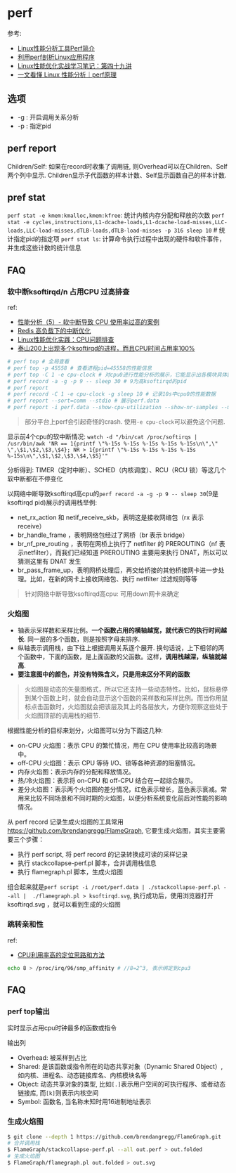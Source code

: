 # perf
参考:
- [Linux性能分析工具Perf简介](https://segmentfault.com/a/1190000021465563)
- [利用perf剖析Linux应用程序](https://blog.gmem.cc/perf)
- [Linux性能优化实战学习笔记：第四十九讲](https://www.cnblogs.com/luoahong/p/11577395.html)
- [一文看懂 Linux 性能分析｜perf原理](https://zhuanlan.zhihu.com/p/573633261)

## 选项
- -g : 开启调用关系分析
- -p : 指定pid

## perf report
Children/Self: 如果在record时收集了调用链, 则Overhead可以在Children、Self两个列中显示. Children显示子代函数的样本计数、Self显示函数自己的样本计数.

## pref stat
`perf stat -e kmem:kmalloc,kmem:kfree`: 统计内核内存分配和释放的次数
`perf stat -e cycles,instructions,L1-dcache-loads,L1-dcache-load-misses,LLC-loads,LLC-load-misses,dTLB-loads,dTLB-load-misses -p 316 sleep 10` # 统计指定pid的指定项
`perf stat ls`: 计算命令执行过程中出现的硬件和软件事件，并生成这些计数的统计信息

## FAQ
### 软中断ksoftirqd/n 占用CPU 过高排查
ref:
- [性能分析（5）- 软中断导致 CPU 使用率过高的案例](https://cloud.tencent.com/developer/article/1678685)
- [Redis 高负载下的中断优化](https://tech.meituan.com/2018/03/16/redis-high-concurrency-optimization.html)
- [Linux性能优化实践：CPU问题排查](https://www.modb.pro/db/172608)
- [泰山200上出现多个ksoftirqd的进程，而且CPU时间占用率100%](https://bbs.huaweicloud.com/forum/thread-67261-1-1.html)

```bash
# perf top # 全局查看
# perf top -p 45558 # 查看进程pid=45558的性能信息
# perf top -C 1 -e cpu-clock # 对cpu0进行性能分析的展示，它能显示出各模块具体函数占用的cpu比例
# perf record -a -g -p 9 -- sleep 30 # 9为高ksoftirqd的pid
# perf report
# perf record -C 1 -e cpu-clock -g sleep 10 # 记录10s中cpu0的性能数据
# perf report --sort=comm --stdio # 展示perf.data
# perf report -i perf.data --show-cpu-utilization --show-nr-samples --max-stack 0 -d "[kernel.kallsyms]" --percent-limit 1 --stdio # 分析perf.data
```

> 部分平台上perf会引起奇怪的crash. 使用`-e cpu-clock`可以避免这个问题.

显示前4个cpu的软中断情况: `watch -d "/bin/cat /proc/softirqs | /usr/bin/awk 'NR == 1{printf \"%-15s %-15s %-15s %-15s %-15s\n\",\" \",\$1,\$2,\$3,\$4}; NR > 1{printf \"%-15s %-15s %-15s %-15s %-15s\n\",\$1,\$2,\$3,\$4,\$5}'"`

分析得到: TIMER（定时中断）、SCHED（内核调度）、RCU（RCU 锁）等这几个软中断都在不停变化

以网络中断导致ksoftirqd高cpu的`perf record -a -g -p 9 -- sleep 30`(9是ksoftirqd pid)展示的调用栈举例:
- net_rx_action 和 netif_receive_skb，表明这是接收网络包（rx 表示 receive）
- br_handle_frame ，表明网络包经过了网桥（br 表示 bridge）
- br_nf_pre_routing ，表明在网桥上执行了 netfilter 的 PREROUTING（nf 表示netfilter），而我们已经知道 PREROUTING 主要用来执行 DNAT，所以可以猜测这里有 DNAT 发生
- br_pass_frame_up，表明网桥处理后，再交给桥接的其他桥接网卡进一步处理。比如，在新的网卡上接收网络包、执行 netfilter 过滤规则等等

> 针对网络中断导致ksoftirqd高cpu: 可用down网卡来确定

### 火焰图
- 轴表示采样数和采样比例。**一个函数占用的横轴越宽，就代表它的执行时间越长**. 同一层的多个函数，则是按照字母来排序.
- 纵轴表示调用栈，由下往上根据调用关系逐个展开. 换句话说，上下相邻的两个函数中，下面的函数，是上面函数的父函数。这样，**调用栈越深，纵轴就越高**.
- **要注意图中的颜色，并没有特殊含义，只是用来区分不同的函数**

> 火焰图是动态的矢量图格式，所以它还支持一些动态特性。比如，鼠标悬停到某个函数上时，就会自动显示这个函数的采样数和采样比例。而当你用鼠标点击函数时，火焰图就会把该层及其上的各层放大，方便你观察这些处于火焰图顶部的调用栈的细节.

根据性能分析的目标来划分，火焰图可以分为下面这几种:

- on-CPU 火焰图：表示 CPU 的繁忙情况，用在 CPU 使用率比较高的场景中。
- off-CPU 火焰图：表示 CPU 等待 I/O、锁等各种资源的阻塞情况。
- 内存火焰图：表示内存的分配和释放情况。
- 热/冷火焰图：表示将 on-CPU 和 off-CPU 结合在一起综合展示。
- 差分火焰图：表示两个火焰图的差分情况，红色表示增长，蓝色表示衰减。常用来比较不同场景和不同时期的火焰图，以便分析系统变化前后对性能的影响情况。

从 perf record 记录生成火焰图的工具常用 https://github.com/brendangregg/FlameGraph, 它要生成火焰图，其实主要需要三个步骤：
- 执行 perf script, 将 perf record 的记录转换成可读的采样记录
- 执行 stackcollapse-perf.pl 脚本，合并调用栈信息
- 执行 flamegraph.pl 脚本，生成火焰图

组合起来就是`perf script -i /root/perf.data | ./stackcollapse-perf.pl --all |  ./flamegraph.pl > ksoftirqd.svg`, 执行成功后，使用浏览器打开 ksoftirqd.svg ，就可以看到生成的火焰图

### 跳转亲和性
ref:
- [CPU利用率高的定位思路和方法](https://freesion.com/article/49901216629/)

```bash
echo 8 > /proc/irq/96/smp_affinity # //8=2^3, 表示绑定到cpu3
```

## FAQ
### perf top输出
实时显示占用cpu时钟最多的函数或指令

输出列
- Overhead: 被采样到占比
- Shared: 是该函数或指令所在的动态共享对象（Dynamic Shared Object）, 如内核、进程名、动态链接库名、内核模块名等
- Object: 动态共享对象的类型, 比如`[.]`表示用户空间的可执行程序、或者动态链接库, 而`[k]`则表示内核空间
- Symbol: 函数名, 当名称未知时用16进制地址表示

### 生成火焰图
```bash
$ git clone --depth 1 https://github.com/brendangregg/FlameGraph.git
# 合并调用栈
$ FlameGraph/stackcollapse-perf.pl --all out.perf > out.folded
# 生成火焰图
$ FlameGraph/flamegraph.pl out.folded > out.svg
````